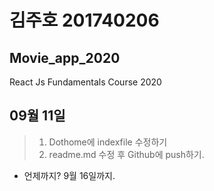 # 김주호 201740206
## Movie_app_2020

React Js Fundamentals Course 2020

## 09월 11일
>1. Dothome에 indexfile 수정하기
>2. readme.md 수정 후 Github에 push하기.
* 언제까지? 9월 16일까지.